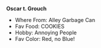 **Oscar t. Grouch**
* Where From: Alley Garbage Can
* Fav Food: COOKIES
* Hobby: Annoying People
* Fav Color: Red, no Blue!
